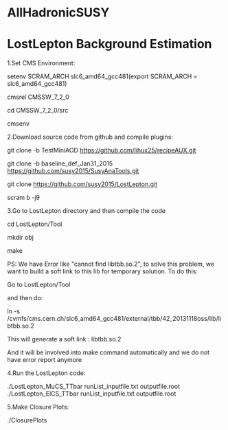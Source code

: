 # AllHadronicSUSY
# LostLepton Background Estimation

1.Set CMS Environment:

setenv SCRAM_ARCH slc6_amd64_gcc481(export SCRAM_ARCH = slc6_amd64_gcc481)

cmsrel CMSSW_7_2_0

cd CMSSW_7_2_0/src

cmsenv

2.Download source code from github and compile plugins:

git clone -b TestMiniAOD https://github.com/lihux25/recipeAUX.git

git clone -b baseline_def_Jan31_2015 https://github.com/susy2015/SusyAnaTools.git

git clone https://github.com/susy2015/LostLepton.git

scram b -j9

3.Go to LostLepton directory and then compile the code

cd LostLepton/Tool

mkdir obj

make

PS: We have Error like "cannot find libtbb.so.2", to solve this problem, we want to build a soft link to this lib for temporary solution. To do this:

Go to LostLepton/Tool

and then do:

ln -s /cvmfs/cms.cern.ch/slc6_amd64_gcc481/external/tbb/42_20131118oss/lib/libtbb.so.2

This will generate a soft link : libtbb.so.2

And it will be involved into make command automatically and we do not have error report anymore

4.Run the LostLepton code:

./LostLepton_MuCS_TTbar runList_inputfile.txt outputfile.root
./LostLepton_ElCS_TTbar runList_inputfile.txt outputfile.root

5.Make Closure Plots:

./ClosurePlots

